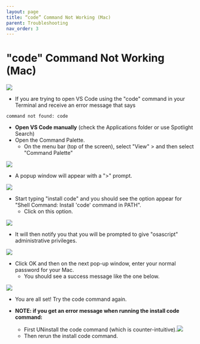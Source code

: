 ```yaml
---
layout: page
title: “code” Command Not Working (Mac)
parent: Troubleshooting
nav_order: 3
---
```


# "code" Command Not Working (Mac)

![](../../images/lp/code_not_found.png)

- If you are trying to open VS Code using the "code" command in your Terminal and receive an error message that says

```
command not found: code
```

- **Open VS Code manually** (check the Applications folder or use Spotlight Search)
- Open the Command Palette.
  - On the menu bar (top of the screen), select "View" > and then select "Command Palette"

![](../../images/lp/command_palette.png)

- A popup window will appear with a ">" prompt.

![](../../images/lp/command_palette_popup.png)

- Start typing "install code" and you should see the option appear for "Shell Command: Install 'code' command in PATH".
  - Click on this option.

![](../../images/lp/install_code_command.png)

- It will then notify you that you will be prompted to give "osascript" administrative privileges.

![](../../images/lp/code_command_prompt.png)

- Click OK and then on the next pop-up window, enter your normal password for your Mac.
  - You should see a success message like the one below.

![](../../images/lp/success_code_command.png)

- You are all set! Try the code command again.

- **NOTE: if you get an error message when running the install code command:**
  - First UNinstall the code command (which is counter-intuitive).![](../../images/lp/uninstall_code.png)
  - Then rerun the install code command.
